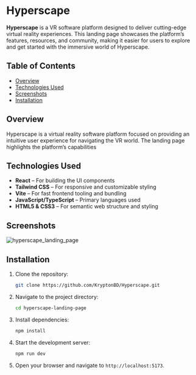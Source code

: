 # Hyperscape

**Hyperscape** is a VR software platform designed to deliver cutting-edge virtual reality experiences. This landing page showcases the platform’s features, resources, and community, making it easier for users to explore and get started with the immersive world of Hyperscape.

## Table of Contents

- [Overview](#overview)
- [Technologies Used](#technologies-used)
- [Screenshots](#screenshots)
- [Installation](#installation)


## Overview

Hyperscape is a virtual reality software platform focused on providing an intuitive user experience for navigating the VR world. The landing page highlights the platform’s capabilities

## Technologies Used

- **React** – For building the UI components
- **Tailwind CSS** – For responsive and customizable styling
- **Vite** – For fast frontend tooling and bundling
- **JavaScript/TypeScript** – Primary languages used
- **HTML5 & CSS3** – For semantic web structure and styling

## Screenshots
![hyperscape_landing_page](https://github.com/user-attachments/assets/4c0380f8-b1f9-4c07-bdbd-4d8f5ccf7f45)


## Installation

1. Clone the repository:

   ```bash
   git clone https://github.com/KryptonBD/Hyperscape.git
   ```

2. Navigate to the project directory:

   ```bash
   cd hyperscape-landing-page
   ```

3. Install dependencies:

   ```bash
   npm install
   ```

4. Start the development server:

   ```bash
   npm run dev
   ```

5. Open your browser and navigate to `http://localhost:5173`.
